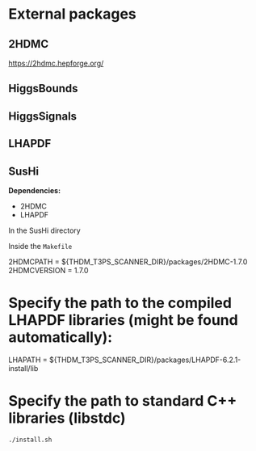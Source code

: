 # External packages


## 2HDMC

https://2hdmc.hepforge.org/



## HiggsBounds




## HiggsSignals




## LHAPDF





## SusHi


**Dependencies:**
- 2HDMC
- LHAPDF

In the SusHi directory

Inside the `Makefile`


2HDMCPATH = ${THDM_T3PS_SCANNER_DIR}/packages/2HDMC-1.7.0
2HDMCVERSION = 1.7.0
# Specify the path to the compiled LHAPDF libraries (might be found automatically):
LHAPATH = ${THDM_T3PS_SCANNER_DIR}/packages/LHAPDF-6.2.1-install/lib
# Specify the path to standard C++ libraries (libstdc)


`./install.sh`
